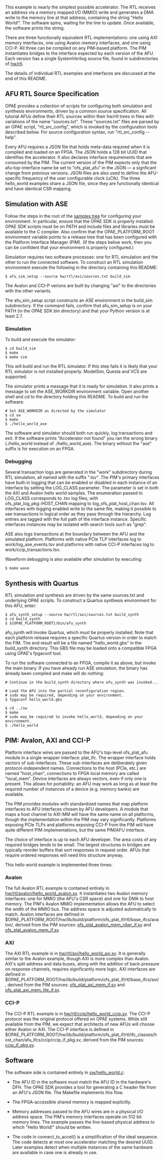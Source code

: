 This example is nearly the simplest possible accelerator. The RTL receives an
address via a memory mapped I/O (MMIO) write and generates a DMA write to the
memory line at that address, containing the string "Hello World!". The
software spins, waiting for the line to update. Once available, the software
prints the string.

There are three functionally equivalent RTL implementations: one using AXI memory
interfaces, one using Avalon memory interfaces, and one using CCI-P. All three
can be compiled on any PIM-based platform. The PIM instantiates bridges to the
interface expected by each version of the AFU. Each version has a single
SystemVerilog source file, found in subdirectories of [hw/rtl](hw/rtl).

The details of individual RTL examples and interfaces are discussed at the end
of this README.

## AFU RTL Source Specification

OPAE provides a collection of scripts for configuring both simulation and
synthesis environments, driven by a common source specification. All tutorial
AFUs define their RTL sources within their hw/rtl trees in files with variations
of the name "sources.txt". These "sources.txt" files are parsed by an OPAE
script, "rtl\_src\_config", which is invoked by the configuration tools
described below. For source configuration syntax, run "rtl\_src\_config --help".

Every AFU requires a JSON file that holds meta-data required when it is compiled
and loaded on an FPGA. The JSON holds a 128 bit UUID that identifies the accelerator.
It also declares interface requirements that are consumed by the PIM. The current
version of the PIM expects only that the afu-top-interface name be set to
"ofs\_plat\_afu" in the JSON — a signficant change from previous versions. JSON
files are also used to define the AFU-specific frequency of the user configurable
clock (uClk). The three hello\_world examples share a JSON file, since they are
functionally identical and have identical CSR mapping.

## Simulation with ASE

Follow the steps in the root of the [samples tree](../..) for configuring your
environment. In particular, ensure that the OPAE SDK is properly installed.
OPAE SDK scripts must be on PATH and include files and libraries must be
available to the C compiler. Also confirm that the OPAE\_PLATFORM\_ROOT
environment variable points to a release tree that has been configured with
the Platform Interface Manager (PIM). (If the steps below work, then you can
be confident that your environment is properly configured.)

Simulation requires two software processes: one for RTL simulation and
the other to run the connected software. To construct an RTL simulation
environment execute the following in the directory containing this
README:

```console
$ afu_sim_setup --source hw/rtl/axi/sources.txt build_sim
```
The Avalon and CCI-P verions are built by changing "axi" to the directories
with the other variants.

The afu\_sim\_setup script constructs an ASE environment in the build\_sim
subdirectory. If the command fails, confirm that afu\_sim\_setup is on your PATH
(in the OPAE SDK bin directory) and that your Python version is at least 2.7.

### Simulation

To build and execute the simulator:

```console
$ cd build_sim
$ make
$ make sim
```

This will build and run the RTL simulator.  If this step fails it is
likely that your RTL simulator is not installed properly. ModelSim,
Questa and VCS are supported.

The simulator prints a message that it is ready for simulation. It also
prints a message to set the ASE_WORKDIR environment variable. Open
another shell and cd to the directory holding this README. To build and
run the software:

```console
# Set ASE_WORKDIR as directed by the simulator
$ cd sw
$ make
$ ./hello_world_ase
```

The software and simulator should both run quickly, log transactions and
exit. If the software prints "Accelerator not found" you ran the wrong
binary (./hello\_world instead of ./hello\_world\_ase). The binary without
the "ase" suffix is for execution on an FPGA.

### Debugging

Several transaction logs are generated in the "work" subdirectory during RTL
simulation, all named with the suffix ".tsv". The PIM's primary interfaces
have built-in logging that can be enabled or disabled in each instance of an
interface by setting the LOG\_CLASS parameter. The parameter is set in both the
AXI and Avalon hello world samples. The enumeration passed to LOG\_CLASS
corresponds to .tsv log files, with ofs\_plat\_log\_pkg::HOST\_CHAN mapping
to log\_ofs\_plat\_host\_chan.tsv. All interfaces with logging enabled write
to the same file, making it possible to see transactions in logical order as they
pass through the hierarchy. Log entries are tagged with the full path of the
interface instance. Specific interfaces instances may be isolated with search
tools such as "grep".

ASE also logs transactions at the boundary between the AFU and the simulated
platform. Platforms with native PCIe TLP interfaces log to work/log\_ase\_events.tsv
and platforms with native CCI-P interfaces log to work/ccip\_transactions.tsv.

Waveform debugging is also available after simulation by executing:

```console
$ make wave
```

## Synthesis with Quartus

RTL simulation and synthesis are driven by the same sources.txt and underlying
OPAE scripts. To construct a Quartus synthesis environment for this AFU, enter:

```console
$ afu_synth_setup --source hw/rtl/axi/sources.txt build_synth
$ cd build_synth
$ ${OPAE_PLATFORM_ROOT}/bin/afu_synth
```

afu\_synth will invoke Quartus, which must be properly installed. Note that each
platform release requires a specific Quartus version in order to match the
FIM. The end result will be a file named "hello\_world.gbs" in the build\_synth
directory. This GBS file may be loaded onto a compatible FPGA using OPAE's
fpgaconf tool.

To run the software connected to an FPGA, compile it as above, but invoke the
main binary. If you have already run ASE simulation, the binary has already
been compiled and make will do nothing:

```console
# Continue in the build_synth directory where afu_synth was invoked...

# Load the AFU into the partial reconfiguration region.
# sudo may be required, depending on your environment.
$ fpgaconf hello_world.gbs

$ cd ../sw
$ make
# sudo may be required to invoke hello_world, depending on your environment.
$ ./hello_world
```

## PIM: Avalon, AXI and CCI-P

Platform interface wires are passed to the AFU's top-level ofs\_plat\_afu module
in a single wrapper interface: plat\_ifc. The wrapper interface holds vectors of
sub-interfaces. These sub-interfaces are deliberately given protocol-independent
names. Connections to the host (PCIe, etc.) are named "host\_chan", connections to
FPGA local memory are called "local\_mem". Device interfaces are always vectors,
even if only one is present. This allows for portability: an AFU may work as long
as at least the required number of instances of a device (e.g. memory banks) are
available.

The PIM provides modules with standardized names that map platform interfaces to
AFU interfaces chosen by AFU developers. A module that maps a host channel to AXI-MM
will have the same name on all platforms, though the implementation within the PIM
may vary significantly. Platforms exposing PCIe TLPs and platforms exposing CCI-P from
the FIM will have quite different PIM implementations, but the same PIM/AFU interface.

The choice of interface is up to each AFU developer. The area costs of any required
bridges tends to be small. The largest structures in bridges are typically reorder
buffers that sort responses in request order. AFUs that require ordered responses will
need this structure anyway.

This hello world example is implemented three times:

### Avalon

The full Avalon RTL example is contained entirely in
[hw/rtl/avalon/hello\_world\_avalon.sv](hw/rtl/avalon/hello_world_avalon.sv). It
instantiates two Avalon memory interfaces: one for MMIO (the AFU's CSR space) and
one for DMA to host memory. The PIM's Avalon MMIO implementation allows the AFU
to select the width of the MMIO bus. The address space is adjusted automatically
to match. Avalon interfaces are defined in
$OPAE\_PLATFORM\_ROOT/hw/lib/build/platform/ofs\_plat\_if/rtl/base\_ifcs/avalon/,
derived from the PIM sources:
[ofs\_plat\_avalon\_mem\_rdwr\_if.sv](https://github.com/OPAE/ofs-platform-afu-bbb/blob/master/plat_if_develop/ofs_plat_if/src/rtl/base_ifcs/avalon/ofs_plat_avalon_mem_rdwr_if.sv)
and
[ofs\_plat\_avalon\_mem\_if.sv](https://github.com/OPAE/ofs-platform-afu-bbb/blob/master/plat_if_develop/ofs_plat_if/src/rtl/base_ifcs/avalon/ofs_plat_avalon_mem_if.sv).

### AXI

The AXI RTL example is in
[hw/rtl/axi/hello\_world\_axi.sv](hw/rtl/axi/hello_world_axi.sv). It is generally
similar to the Avalon example, though AXI is more complex than Avalon. AXI's
split address and data buses, along with the addition of back-pressure on
response channels, requires significantly more logic. AXI interfaces are defined in
$OPAE\_PLATFORM\_ROOT/hw/lib/build/platform/ofs\_plat\_if/rtl/base\_ifcs/axi/,
derived from the PIM sources:
[ofs\_plat\_axi\_mem\_if.sv](https://github.com/OPAE/ofs-platform-afu-bbb/blob/master/plat_if_develop/ofs_plat_if/src/rtl/base_ifcs/axi/ofs_plat_axi_mem_if.sv)
and
[ofs\_plat\_axi\_mem\_lite\_if.sv](https://github.com/OPAE/ofs-platform-afu-bbb/blob/master/plat_if_develop/ofs_plat_if/src/rtl/base_ifcs/axi/ofs_plat_axi_mem_lite_if.sv).

### CCI-P

The CCI-P RTL example is in
[hw/rtl/ccip/hello\_world\_ccip.sv](hw/rtl/ccip/hello_world_ccip.sv). The CCI-P
protocol was the original protocol offered on OPAE systems. While still available
from the PIM, we expect that architects of new AFUs will choose either Avalon or
AXI. The CCI-P interface is defined in
$OPAE\_PLATFORM\_ROOT/hw/lib/build/platform/ofs\_plat\_if/rtl/ifc\_classes/host\_chan/afu\_ifcs/ccip/ccip\_if\_pkg.sv, derived from the PIM sources:
[ccip\_if\_pkg.sv](https://github.com/OPAE/ofs-platform-afu-bbb/blob/master/plat_if_develop/ofs_plat_if/src/rtl/ifc_classes/host_chan/afu_ifcs/ccip/ccip_if_pkg.sv).

## Software

The software side is contained entirely in [sw/hello_world.c](sw/hello_world.c):

- The AFU ID in the software must match the AFU ID in the hardware's DFH. The OPAE
  SDK provides a tool for generating a C header file from an AFU's JSON file. The
  Makefile implements this flow.

- The FPGA-accessible shared memory is mapped explicitly.

- Memory addresses passed to the AFU wires are in a physical I/O address space.
  The PIM's memory interfaces operate on 512 bit memory lines. The example passes
  the line-based physical address to which "Hello World!" should be written.

- The code in connect\_to\_accel() is a simplification of the ideal
  sequence. The code detects at most one accelerator matching the
  desired UUID.  Later examples detect when multiple instances of the
  same hardware are available in case one is already in use.
